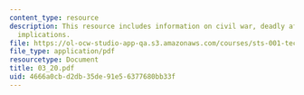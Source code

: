 ```yaml
---
content_type: resource
description: This resource includes information on civil war, deadly affair and its
  implications.
file: https://ol-ocw-studio-app-qa.s3.amazonaws.com/courses/sts-001-technology-in-american-history-spring-2006/4666a0cbd2db35de91e56377680bb33f_03_20.pdf
file_type: application/pdf
resourcetype: Document
title: 03_20.pdf
uid: 4666a0cb-d2db-35de-91e5-6377680bb33f
---
```

